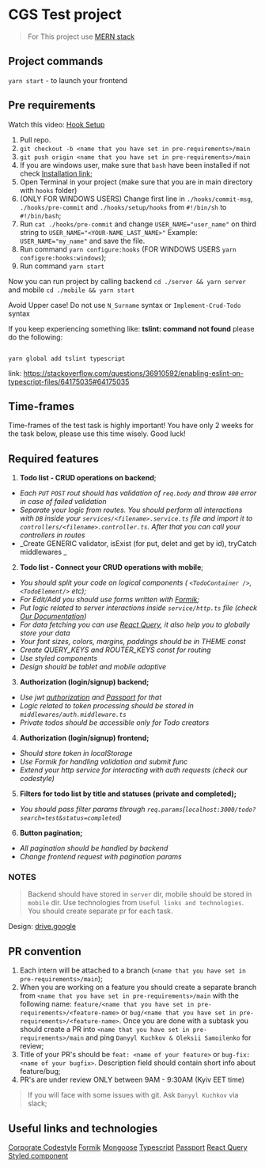 # CGS Test project

> For This project use [MERN stack](https://www.mongodb.com/languages/mern-stack-tutorial)

## Project commands

`yarn start` - to launch your frontend  

## Pre requirements

Watch this video:
[Hook Setup](https://www.youtube.com/watch?v=jM0Jqfmr9sc&ab_channel=CodeGenerationSoftware)

1. Pull repo.
2. `git checkout -b <name that you have set in pre-requirements>/main`
3. `git push origin <name that you have set in pre-requirements>/main`
4. If you are windows user, make sure that `bash` have been installed if not check [Installation link](https://hackernoon.com/how-to-install-bash-on-windows-10-lqb73yj3);
5. Open Terminal in your project (make sure that you are in main directory with `hooks` folder)
6. (ONLY FOR WINDOWS USERS) Change first line in `./hooks/commit-msg`, `./hooks/pre-commit` and `./hooks/setup/hooks` from `#!/bin/sh` to `#!/bin/bash`;
7. Run `cat ./hooks/pre-commit` and change `USER_NAME="user_name"` on third string to `USER_NAME="<YOUR-NAME_LAST_NAME>"` Example: `USER_NAME="my_name"` and save the file.
8. Run command `yarn configure:hooks` (FOR WINDOWS USERS `yarn configure:hooks:windows`);
9. Run command `yarn start`

Now you can run project by calling backend `cd ./server && yarn server` and mobile `cd ./mobile && yarn start`

Avoid Upper case! Do not use `N_Surname` syntax or `Implement-Crud-Todo` syntax

If you keep experiencing something like: **tslint: command not found**
please do the following:

```

yarn global add tslint typescript

```

link: https://stackoverflow.com/questions/36910592/enabling-eslint-on-typescript-files/64175035#64175035

## Time-frames

Time-frames of the test task is highly important! You have only 2 weeks for the task below, please use this time wisely. Good luck!

## Required features

1. **Todo list - CRUD operations on backend**;

- _Each `PUT` `POST` rout should has validation of `req.body` and throw `400` error in case of failed validation_
- _Separate your logic from routes. You should perform all interactions with `DB` inside your `services/<filename>.service.ts` file and import it to `controllers/<filename>.controller.ts`. After that you can call your controllers in routes_
- _Create GENERIC validator, isExist (for put, delet and get by id), tryCatch middlewares _

2. **Todo list - Connect your CRUD operations with mobile**;

- _You should split your code on logical components ( `<TodoContainer />`, `<TodoElement/>` etc);_
- _For Edit/Add you should use forms written with [Formik](https://formik.org/docs/overview);_
- _Put logic related to server interactions inside `service/http.ts` file (check [Our Documentation](https://github.com/CodeGeneration-2020/code-generation-code-style/blob/main/docs/javascript.md#server-interactions-))_
- _For data fetching you can use [React Query](https://react-query.tanstack.com/), it also help you to globally store your data_
- _Your font sizes, colors, margins, paddings should be in THEME const_
- _Create QUERY_KEYS and ROUTER_KEYS const for routing_ 
- _Use styled components_
- _Design should be tablet and mobile adaptive_ 

3. **Authorization (login/signup) backend;**

- _Use jwt [authorization](https://nodejsdev.ru/doc/jwt/) and [Passport](http://www.passportjs.org/) for that_
- _Logic related to token processing should be stored in `middlewares/auth.middleware.ts`_
- _Private todos should be accessible only for Todo creators_

4. **Authorization (login/signup) frontend;**

- _Should store token in localStorage_
- _Use Formik for handling validation and submit func_
- _Extend your http service for interacting with auth requests (check our codestyle)_

5. **Filters for todo list by title and statuses (private and completed);**

- _You should pass filter params through `req.params`(`localhost:3000/todo?search=test&status=completed`)_

6. **Button pagination;**

- _All pagination should be handled by backend_
- _Change frontend request with pagination params_

### NOTES

> Backend should have stored in `server` dir, mobile should be stored in `mobile` dir.
> Use technologies from `Useful links and technologies`. You should create separate pr for each task.

Design: [drive.google](https://drive.google.com/file/d/1uSkWwYC7yrvgDFJznxNlKPqQl_SahGzZ/view)

## PR convention

1. Each intern will be attached to a branch (`<name that you have set in pre-requirements>/main`);
2. When you are working on a feature you should create a separate branch from `<name that you have set in pre-requirements>/main` with the following name:
   `feature/<name that you have set in pre-requirements>/<feature-name>` or `bug/<name that you have set in pre-requirements>/<feature-name>`. Once you are done with a subtask you should create a PR into `<name that you have set in pre-requirements>/main` and ping `Danyyl Kuchkov & Oleksii Samoilenko` for review;
3. Title of your PR's should be `feat: <name of your feature>` or `bug-fix: <name of your bugfix>`. Description field should contain short info about feature/bug;
4. PR's are under review ONLY between 9AM - 9:30AM (Kyiv EET time)

> If you will face with some issues with git. Ask `Danyyl Kuchkov` via slack;

## Useful links and technologies

[Corporate Codestyle](https://github.com/CodeGeneration-2020/code-generation-code-style)
[Formik](https://formik.org/docs/overview)
[Mongoose](https://mongoosejs.com/)
[Typescript](https://www.typescriptlang.org/docs/handbook/typescript-in-5-minutes.html)
[Passport](http://www.passportjs.org/)
[React Query](https://react-query.tanstack.com/)
[Styled component](https://styled-components.com/)

```

```
